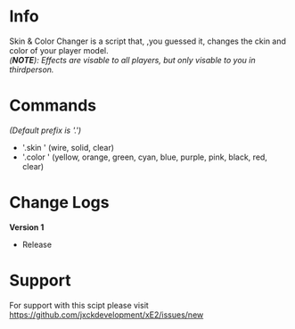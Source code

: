 # Info
Skin & Color Changer is a script that, ,you guessed it, changes the ckin and color of your player model.\
*(**NOTE**): Effects are visable to all players, but only visable to you in thirdperson.*

# Commands
*(Default prefix is '.')*
- '.skin <skin name>' (wire, solid, clear)
- '.color <color name>' (yellow, orange, green, cyan, blue, purple, pink, black, red, clear)

# Change Logs
**Version 1**
- Release

# Support
For support with this scipt please visit https://github.com/jxckdevelopment/xE2/issues/new
